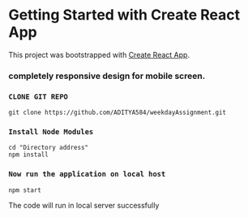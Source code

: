 # Getting Started with Create React App

This project was bootstrapped with [Create React App](https://github.com/facebook/create-react-app).

### completely responsive design for mobile screen.


### `CLONE GIT REPO`

```
git clone https://github.com/ADITYA584/weekdayAssignment.git
```

### `Install Node Modules`
```
cd "Directory address"
npm install
```
### `Now run the application on local host`

```
npm start
```
The code will run in local server successfully

